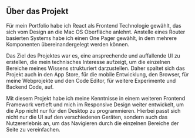 ## Über das Projekt
Für mein Portfolio habe ich React als Frontend Technologie gewählt, das sich vom Design an die Mac OS Oberfläche anlehnt. Anstelle eines Router basierten Systems habe ich einen One Pager gewählt, in dem mehrere Komponenten übereinandergelegt werden können.

Das Ziel des Projektes war es, eine ansprechende und auffallende UI zu erstellen, die mein technisches Interesse aufzeigt, um die einzelnen Bereiche meines Wissens strukturiert darzustellen. Daher spaltet sich das Projekt auch in den App Store, für die mobile Entwicklung, den Browser, für meine Webprojekte und den Code Editor, für weitere Experimente und Backend Code, auf.

Mit diesem Projekt habe ich meine Kenntnisse in einem weiteren Frontend Framework vertieft und mich im Responsive Design weiter entwickelt, um die App nicht nur für den Desktop zu programmieren. Hierbei passt sich nicht nur die UI auf den verschiedenen Geräten, sondern auch das Nutzererlebnis an, um das Navigieren durch die einzelnen Bereiche der Seite zu vereinfachen.
